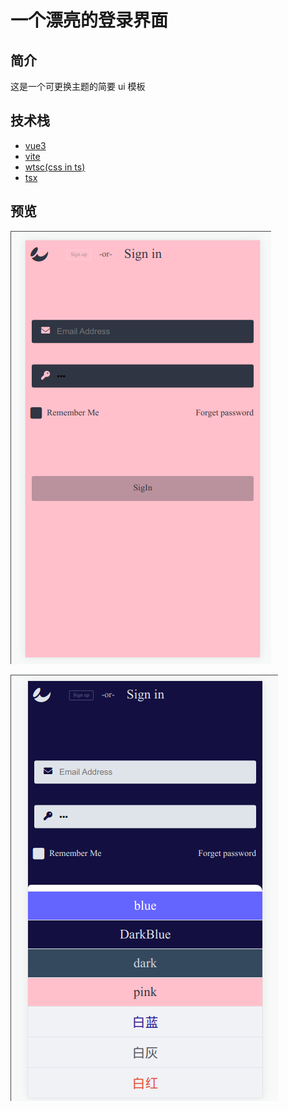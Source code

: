 # 一个漂亮的登录界面

## 简介

这是一个可更换主题的简要 ui 模板

## 技术栈

- [vue3](http://v3.cn.vuejs.org)
- [vite](http://vitejs.dev)
- [wtsc(css in ts)](https://wormery.github.io/wtsc/)
- [tsx](http://tslang.cn)

## 预览

![](doc/img/2022-05-17_03:05_select.png)

![](doc/img/2022-05-17_03:05_select-1.png)
